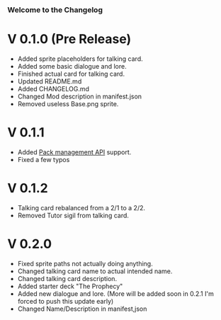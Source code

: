 ### Welcome to the Changelog

# V 0.1.0 (Pre Release)
- Added sprite placeholders for talking card.
- Added some basic dialogue and lore.
- Finished actual card for talking card.
- Updated README.md
- Added CHANGELOG.md
- Changed Mod description in manifest.json
- Removed useless Base.png sprite.

# V 0.1.1
- Added [Pack management API](https://thunderstore.io/c/inscryption/p/Infiniscryption/Pack_Management_API/) support.
- Fixed a few typos

# V 0.1.2
- Talking card rebalanced from a 2/1 to a 2/2.
- Removed Tutor sigil from talking card.

# V 0.2.0
- Fixed sprite paths not actually doing anything.
- Changed talking card name to actual intended name.
- Changed talking card description.
- Added starter deck "The Prophecy"
- Added new dialogue and lore. (More will be added soon in 0.2.1 I'm forced to push this update early)
- Changed Name/Description in manifest,json